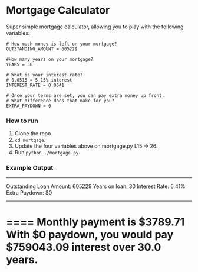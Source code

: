 
# Mortgage Calculator

Super simple mortgage calculator, allowing you to play with the following variables:

```
# How much money is left on your mortgage? 
OUTSTANDING_AMOUNT = 605229

#How many years on your mortgage?
YEARS = 30

# What is your interest rate?
# 0.0515 = 5.15% interest
INTEREST_RATE = 0.0641

# Once your terms are set, you can pay extra money up front.
# What difference does that make for you? 
EXTRA_PAYDOWN = 0
```

### How to run
1. Clone the repo.
2. `cd mortgage`.
3. Update the four variables above on mortgage.py L15 -> 26.
4. Run `python ./mortgage.py`.

### Example Output

****
Outstanding Loan Amount: 605229
Years on loan: 30
Interest Rate: 6.41%
Extra Paydown: $0
****

====
Monthly payment is $3789.71
With $0 paydown, you would pay $759043.09 interest over 30.0 years.
====
